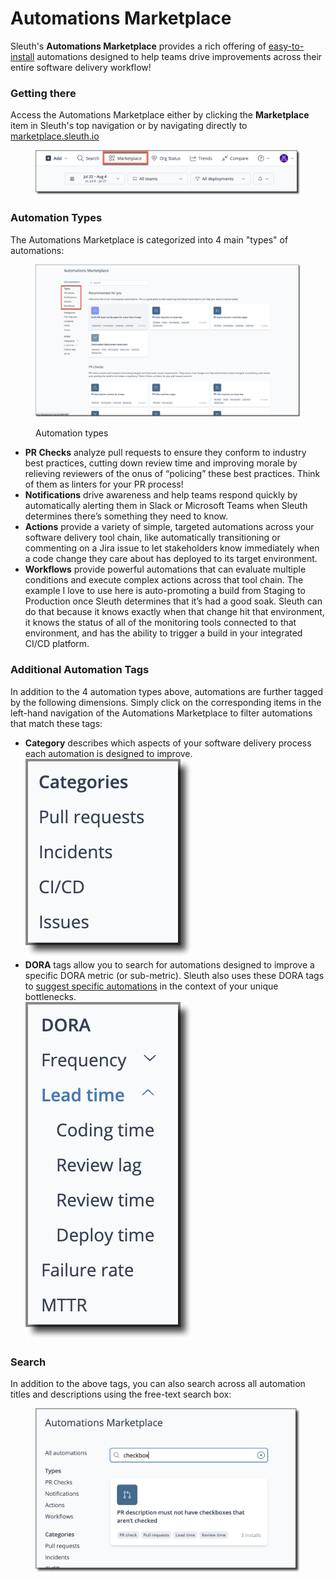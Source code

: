 # Automations Marketplace

Sleuth's **Automations Marketplace** provides a rich offering of [easy-to-install](installing-automations.md) automations designed to help teams drive improvements across their entire software delivery workflow!&#x20;

### Getting there

Access the Automations Marketplace either by clicking the **Marketplace** item in Sleuth's top navigation or by navigating directly to [marketplace.sleuth.io](http://marketplace.sleuth.io)

<figure><img src="../.gitbook/assets/image (102).png" alt=""><figcaption></figcaption></figure>

### Automation Types

The Automations Marketplace is categorized into 4 main "types" of automations:

<figure><img src="../.gitbook/assets/image (104).png" alt=""><figcaption><p>Automation types</p></figcaption></figure>

* **PR Checks** analyze pull requests to ensure they conform to industry best practices, cutting down review time and improving morale by relieving reviewers of the onus of “policing” these best practices. Think of them as linters for your PR process!
* **Notifications** drive awareness and help teams respond quickly by automatically alerting them in Slack or Microsoft Teams when Sleuth determines there’s something they need to know.
* **Actions** provide a variety of simple, targeted automations across your software delivery tool chain, like automatically transitioning or commenting on a Jira issue to let stakeholders know immediately when a code change they care about has deployed to its target environment.
* **Workflows** provide powerful automations that can evaluate multiple conditions and execute complex actions across that tool chain. The example I love to use here is auto-promoting a build from Staging to Production once Sleuth determines that it’s had a good soak. Sleuth can do that because it knows exactly when that change hit that environment, it knows the status of all of the monitoring tools connected to that environment, and has the ability to trigger a build in your integrated CI/CD platform.

### Additional Automation Tags

In addition to the 4 automation types above, automations are further tagged by the following dimensions. Simply click on the corresponding items in the left-hand navigation of the Automations Marketplace to filter automations that match these tags:

* **Category** describes which aspects of your software delivery process each automation is designed to improve.\
  &#x20;![](<../.gitbook/assets/image (114).png>)
* **DORA** tags allow you to search for automations designed to improve a specific DORA metric (or sub-metric). Sleuth also uses these DORA tags to [suggest specific automations](smart-suggestions.md) in the context of your unique bottlenecks.\
  ![](<../.gitbook/assets/image (115).png>)&#x20;

### Search

In addition to the above tags, you can also search across all automation titles and descriptions using the free-text search box:

<figure><img src="../.gitbook/assets/image (105).png" alt=""><figcaption></figcaption></figure>
